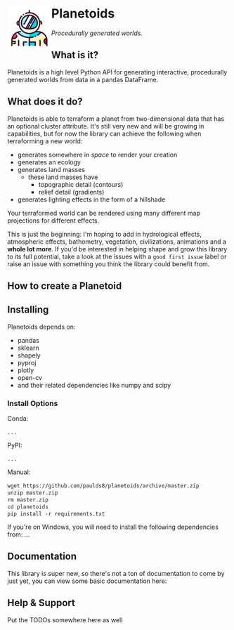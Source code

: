 
<h1>
  <a href="https://www.flaticon.com/authors/good-ware">
  <img src=./docs/astronaut.svg width=100px align="left" title="Icon made by Good Ware from Flaticon">
  </a>
  Planetoids
</h1>

_Procedurally generated worlds._

<h2>What is it?</h2>
Planetoids is a high level Python API for generating interactive, procedurally generated worlds from data in a pandas DataFrame.

<h2>What does it do?</h2>
Planetoids is able to terraform a planet from two-dimensional data that has an optional cluster attribute. It's still very new and will be growing in capabilities, but for now the library can achieve the following when terraforming a new world:

+ generates somewhere in _space_ to render your creation
+ generates an ecology
+ generates land masses
	+ these land masses have 
		+ topographic detail (contours) 
		+ relief detail (gradients)
+ generates lighting effects in the form of a hillshade

Your terraformed world can be rendered using many different map projections for different effects.

This is just the beginning: I'm hoping to add in hydrological effects, atmospheric effects, bathometry, vegetation, civilizations, animations and a <b>whole lot more</b>. If you'd be interested in helping shape and grow this library to its full potential, take a look at the issues with a `good first issue` label or raise an issue with something you think the library could benefit from.

<h2>How to create a Planetoid</h2>

<h2>Installing</h2>
Planetoids depends on:

 - pandas
 - sklearn
 - shapely
 - pyproj
 - plotly
 - open-cv
 - and their related dependencies like numpy and scipy

<h3>Install Options</h3>
Conda:

    ...

PyPI:

    ...

Manual:

    wget https://github.com/paulds8/planetoids/archive/master.zip
    unzip master.zip
    rm master.zip
    cd planetoids
    pip install -r requirements.txt

If you're on Windows, you will need to install the following dependencies from: ...

<h2>Documentation</h2>
This library is super new, so there's not a ton of documentation to come by just yet, you can view some basic documentation here:

<h2>Help & Support</h2>
Put the TODOs somewhere here as well
